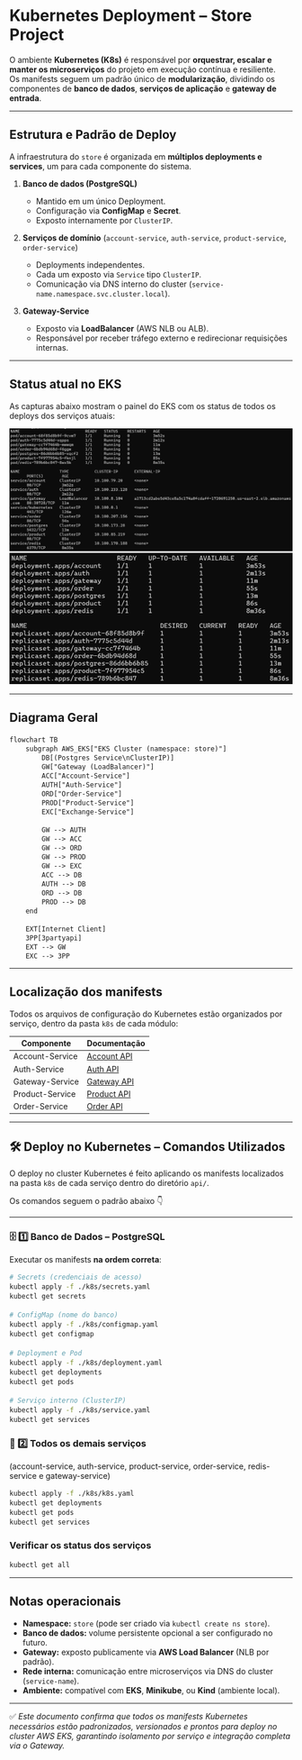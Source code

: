 # Kubernetes Deployment – Store Project

O ambiente **Kubernetes (K8s)** é responsável por **orquestrar, escalar e manter os microserviços** do projeto em execução contínua e resiliente.  
Os manifests seguem um padrão único de **modularização**, dividindo os componentes de **banco de dados**, **serviços de aplicação** e **gateway de entrada**.

---

## Estrutura e Padrão de Deploy

A infraestrutura do `store` é organizada em **múltiplos deployments e services**, um para cada componente do sistema.

1) **Banco de dados (PostgreSQL)**  
   - Mantido em um único Deployment.  
   - Configuração via **ConfigMap** e **Secret**.  
   - Exposto internamente por `ClusterIP`.  

2) **Serviços de domínio** (`account-service`, `auth-service`, `product-service`, `order-service`)  
   - Deployments independentes.  
   - Cada um exposto via `Service` tipo `ClusterIP`.  
   - Comunicação via DNS interno do cluster (`service-name.namespace.svc.cluster.local`).  

3) **Gateway-Service**  
   - Exposto via **LoadBalancer** (AWS NLB ou ALB).  
   - Responsável por receber tráfego externo e redirecionar requisições internas.

---

## Status atual no EKS

As capturas abaixo mostram o painel do EKS com os status de todos os deploys dos serviços atuais:

![EKS Status 1](../img/eks_status_1.png)
![EKS Status 2](../img/eks_status_2.png)

---

## Diagrama Geral

```mermaid
flowchart TB
    subgraph AWS_EKS["EKS Cluster (namespace: store)"]
        DB[(Postgres Service\nClusterIP)]
        GW["Gateway (LoadBalancer)"]
        ACC["Account-Service"]
        AUTH["Auth-Service"]
        ORD["Order-Service"]
        PROD["Product-Service"]
        EXC["Exchange-Service"]

        GW --> AUTH
        GW --> ACC
        GW --> ORD
        GW --> PROD
        GW --> EXC
        ACC --> DB
        AUTH --> DB
        ORD --> DB
        PROD --> DB
    end

    EXT[Internet Client]
    3PP[3partyapi]
    EXT --> GW
    EXC --> 3PP
```

---

## Localização dos manifests

Todos os arquivos de configuração do Kubernetes estão organizados por serviço, dentro da pasta `k8s` de cada módulo:

| Componente         | Documentação                                       |
|--------------------|----------------------------------------------------|
| Account-Service    | [Account API](../accountapi/main.md)               |
| Auth-Service       | [Auth API](../authapi/main.md)                     |
| Gateway-Service    | [Gateway API](../gatewayapi/main.md)               |
| Product-Service    | [Product API](../productapi/main.md)               |
| Order-Service      | [Order API](../orderapi/main.md)                   |

---

## 🛠️ Deploy no Kubernetes – Comandos Utilizados

O deploy no cluster Kubernetes é feito aplicando os manifests localizados na pasta `k8s` de cada serviço dentro do diretório `api/`.

Os comandos seguem o padrão abaixo 👇

---

### 🗄️ 1️⃣ Banco de Dados – PostgreSQL

Executar os manifests **na ordem correta**:

```bash
# Secrets (credenciais de acesso)
kubectl apply -f ./k8s/secrets.yaml
kubectl get secrets

# ConfigMap (nome do banco)
kubectl apply -f ./k8s/configmap.yaml
kubectl get configmap

# Deployment e Pod
kubectl apply -f ./k8s/deployment.yaml
kubectl get deployments
kubectl get pods

# Serviço interno (ClusterIP)
kubectl apply -f ./k8s/service.yaml
kubectl get services
```

### 🧩 2️⃣ Todos os demais serviços

(account-service, auth-service, product-service,
order-service, redis-service e gateway-service)

```bash
kubectl apply -f ./k8s/k8s.yaml
kubectl get deployments
kubectl get pods
kubectl get services
```

### Verificar os status dos serviços

```bash
kubectl get all
```

---

## Notas operacionais

- **Namespace:** `store` (pode ser criado via `kubectl create ns store`).  
- **Banco de dados:** volume persistente opcional a ser configurado no futuro.  
- **Gateway:** exposto publicamente via **AWS Load Balancer** (NLB por padrão).  
- **Rede interna:** comunicação entre microserviços via DNS do cluster (`service-name`).  
- **Ambiente:** compatível com **EKS**, **Minikube**, ou **Kind** (ambiente local).  

---

✅ *Este documento confirma que todos os manifests Kubernetes necessários estão padronizados, versionados e prontos para deploy no cluster AWS EKS, garantindo isolamento por serviço e integração completa via o Gateway.*

